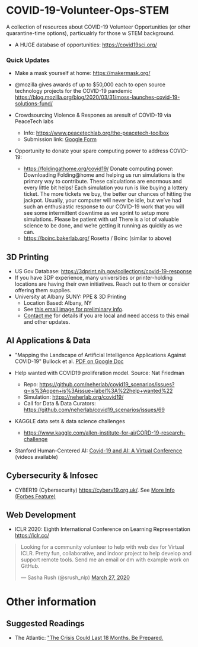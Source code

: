# COVID-19-Volunteer-Ops-STEM
A collection of resources about COVID-19 Volunteer Opportunities (or other quarantine-time options), particualrly for those w STEM background.

- A HUGE database of opportunities: https://covid19sci.org/

### Quick Updates

- Make a mask yourself at home: https://makermask.org/ 

- @mozilla  gives awards of up to $50,000 each to open source technology projects for the COVID-19 pandemic  https://blog.mozilla.org/blog/2020/03/31/moss-launches-covid-19-solutions-fund/

- Crowdsourcing Violence & Respones as aresult of COVID-19 via PeaceTech labs 
  - Info: https://www.peacetechlab.org/the-peacetech-toolbox
  - Submission link: [Google Form](https://docs.google.com/forms/d/e/1FAIpQLSdJG9VvzrIU-ixlaPgRV2X5g1lE01KhfMsDOliwJqI7deTLRA/viewform)


- Opportunity to donate your spare computing power to address COVID-19: 
  - https://foldingathome.org/covid19/ Donate computing power: Downloading Folding@home and helping us run simulations is the primary way to contribute. These calculations are enormous and every little bit helps! Each simulation you run is like buying a lottery ticket. The more tickets we buy, the better our chances of hitting the jackpot. Usually, your computer will never be idle, but we’ve had such an enthusiastic response to our COVID-19 work that you will see some intermittent downtime as we sprint to setup more simulations. Please be patient with us! There is a lot of valuable science to be done, and we’re getting it running as quickly as we can.
  - https://boinc.bakerlab.org/ Rosetta / Boinc (similar to above)






## 3D Printing
- US Gov Database: https://3dprint.nih.gov/collections/covid-19-response
- If you have 3DP experience, many universities or printer-holding locations are having their own initiatives. Reach out to them or consider offering them supplies. 
- University at Albany SUNY: PPE & 3D Printing 
  - Location Based: Albany, NY
  - See [this email image for preliminary info](https://github.com/jesparent/COVID-19-Volunteer-Ops-STEM/blob/master/COVID%20VOLUNTER.JPG).
  - [Contact me](https://sites.google.com/view/jesparent) for details if you are local and need access to this email and other updates.  

## AI Applications & Data
- "Mapping the Landscape of Artificial Intelligence Applications Against COVID-19" Bullock et al. [PDF on Google Doc](https://drive.google.com/file/d/1vDcb6HeS-hufNgqH0dDhIEGjuJpnnkzT/view)

- Help wanted with COVID19 proliferation model. Source: Nat Friedman
  - Repo: https://github.com/neherlab/covid19_scenarios/issues?q=is%3Aopen+is%3Aissue+label%3A%22help+wanted%22
  - Simulation: https://neherlab.org/covid19/
  - Call for Data & Data Curators: https://github.com/neherlab/covid19_scenarios/issues/69

- KAGGLE data sets & data science challenges
  - https://www.kaggle.com/allen-institute-for-ai/CORD-19-research-challenge 

- Stanford Human-Centered AI: [Covid-19 and AI: A Virtual Conference](https://hai.stanford.edu/events/covid-19-and-ai-virtual-conference/overview) (videos available) 

## Cybersecurity & Infosec

- CYBER19 (Cybersecurity) https://cyberv19.org.uk/. See [More Info (Forbes Feature)](https://www.forbes.com/sites/daveywinder/2020/03/23/meet-the-volunteer-covid-19-cyber-fighters-helping-healthcare-fight-the-hackers/#71efa68b6d82)


## Web Development

-  ICLR 2020: Eighth International Conference on Learning Representation https://iclr.cc/ 
<blockquote class="twitter-tweet"><p lang="en" dir="ltr">Looking for a community volunteer to help with web dev for Virtual ICLR. Pretty fun, collaborative, and indoor project to help develop and support remote tools. Send me an email or dm with example work on GitHub.</p>&mdash; Sasha Rush (@srush_nlp) <a href="https://twitter.com/srush_nlp/status/1243526344534884353?ref_src=twsrc%5Etfw">March 27, 2020</a></blockquote> 


# Other information
## Suggested Readings
- The Atlantic: ["The Crisis Could Last 18 Months. Be Prepared.](https://www.theatlantic.com/ideas/archive/2020/03/there-isnt-going-be-all-clear-signal/608512/?utm_campaign=the-atlantic)
